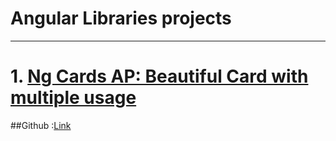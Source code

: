 # Angular Libraries projects
------------------------------------

# 1. [Ng Cards AP: Beautiful Card with multiple usage](https://www.npmjs.com/package/ng-cards-ap)
##Github :[Link](https://github.com/Ananta580/npm-libraries/tree/master/projects/ng-card)

